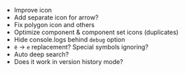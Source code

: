 - Improve icon
- Add separate icon for arrow?
- Fix polygon icon and others
- Optimize component & component set icons (duplicates)
- Hide console.logs behind `debug` option
- `ё` → `е` replacement? Special symbols ignoring?
- Auto deep search?
- Does it work in version history mode?
